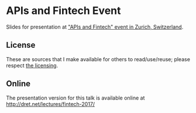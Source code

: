 # APIs and Fintech Event

Slides for presentation at ["APIs and Fintech" event in Zurich, Switzerland](https://www.meetup.com/finteCHandinnovation_meetup_zurich/events/236788168/).


## License

These are sources that I make available for others to read/use/reuse; please respect [the licensing](../LICENSE).


## Online

The presentation version for this talk is available online at http://dret.net/lectures/fintech-2017/
